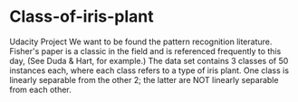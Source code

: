 # Class-of-iris-plant
Udacity Project
We want to be found the pattern recognition literature. 
Fisher's paper is a classic in the field and is referenced frequently to this day, (See Duda & Hart, for example.) The data set contains 3 classes of 50 instances each, where each class refers to a type of iris plant.
One class is linearly separable from the other 2; the latter are NOT linearly separable from each other.
